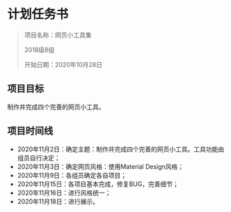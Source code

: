 # 计划任务书

> 项目名称：网页小工具集
>
> 2018级8组
>
> 开始日期：2020年10月28日

## 项目目标

制作并完成四个完善的网页小工具。

## 项目时间线

* 2020年11月2日：确定主题：制作并完成四个完善的网页小工具。工具功能由组员自行决定；
* 2020年11月3日：确定网页风格：使用Material Design风格；
* 2020年11月9日：各组员确定各自项目；
* 2020年11月15日：各项目基本完成，修复BUG，完善细节；
* 2020年11月16日：进行风格统一；
* 2020年11月18日：进行展示。
